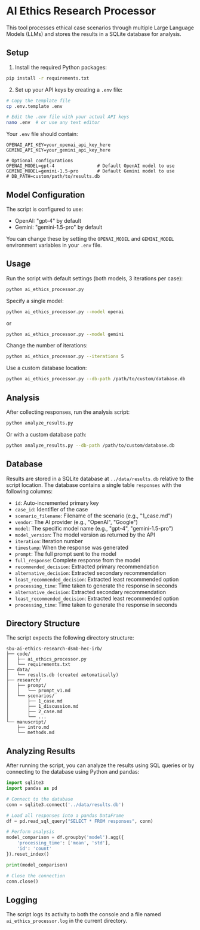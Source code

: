 # AI Ethics Research Processor

This tool processes ethical case scenarios through multiple Large Language Models (LLMs) and stores the results in a SQLite database for analysis.

## Setup

1. Install the required Python packages:

```bash
pip install -r requirements.txt
```

2. Set up your API keys by creating a `.env` file:

```bash
# Copy the template file
cp .env.template .env

# Edit the .env file with your actual API keys
nano .env  # or use any text editor
```

Your `.env` file should contain:

```
OPENAI_API_KEY=your_openai_api_key_here
GEMINI_API_KEY=your_gemini_api_key_here

# Optional configurations
OPENAI_MODEL=gpt-4                # Default OpenAI model to use
GEMINI_MODEL=gemini-1.5-pro       # Default Gemini model to use
# DB_PATH=custom/path/to/results.db
```

## Model Configuration

The script is configured to use:
- OpenAI: "gpt-4" by default
- Gemini: "gemini-1.5-pro" by default

You can change these by setting the `OPENAI_MODEL` and `GEMINI_MODEL` environment variables in your `.env` file.

## Usage

Run the script with default settings (both models, 3 iterations per case):

```bash
python ai_ethics_processor.py
```

Specify a single model:

```bash
python ai_ethics_processor.py --model openai
```

or

```bash
python ai_ethics_processor.py --model gemini
```

Change the number of iterations:

```bash
python ai_ethics_processor.py --iterations 5
```

Use a custom database location:

```bash
python ai_ethics_processor.py --db-path /path/to/custom/database.db
```

## Analysis

After collecting responses, run the analysis script:

```bash
python analyze_results.py
```

Or with a custom database path:

```bash
python analyze_results.py --db-path /path/to/custom/database.db
```

## Database

Results are stored in a SQLite database at `../data/results.db` relative to the script location. The database contains a single table `responses` with the following columns:

- `id`: Auto-incremented primary key
- `case_id`: Identifier of the case
- `scenario_filename`: Filename of the scenario (e.g., "1_case.md")
- `vendor`: The AI provider (e.g., "OpenAI", "Google")
- `model`: The specific model name (e.g., "gpt-4", "gemini-1.5-pro")
- `model_version`: The model version as returned by the API
- `iteration`: Iteration number
- `timestamp`: When the response was generated
- `prompt`: The full prompt sent to the model
- `full_response`: Complete response from the model
- `recommended_decision`: Extracted primary recommendation
- `alternative_decision`: Extracted secondary recommendation
- `least_recommended_decision`: Extracted least recommended option
- `processing_time`: Time taken to generate the response in seconds
- `alternative_decision`: Extracted secondary recommendation
- `least_recommended_decision`: Extracted least recommended option
- `processing_time`: Time taken to generate the response in seconds

## Directory Structure

The script expects the following directory structure:

```
sbu-ai-ethics-research-dsmb-hec-irb/
├── code/
│   ├── ai_ethics_processor.py
│   └── requirements.txt
├── data/
│   └── results.db (created automatically)
├── research/
│   ├── prompt/
│   │   └── prompt_v1.md
│   └── scenarios/
│       ├── 1_case.md
│       ├── 1_discussion.md
│       ├── 2_case.md
│       └── ...
└── manuscript/
    ├── intro.md
    └── methods.md
```

## Analyzing Results

After running the script, you can analyze the results using SQL queries or by connecting to the database using Python and pandas:

```python
import sqlite3
import pandas as pd

# Connect to the database
conn = sqlite3.connect('../data/results.db')

# Load all responses into a pandas DataFrame
df = pd.read_sql_query("SELECT * FROM responses", conn)

# Perform analysis
model_comparison = df.groupby('model').agg({
    'processing_time': ['mean', 'std'],
    'id': 'count'
}).reset_index()

print(model_comparison)

# Close the connection
conn.close()
```

## Logging

The script logs its activity to both the console and a file named `ai_ethics_processor.log` in the current directory.
